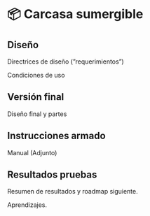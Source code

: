 # 📦 Carcasa sumergible

## Diseño

Directrices de diseño (”requerimientos”)

Condiciones de uso

## Versión final

Diseño final y partes

## Instrucciones armado

Manual (Adjunto)

## Resultados pruebas

Resumen de resultados y roadmap siguiente.

Aprendizajes.
